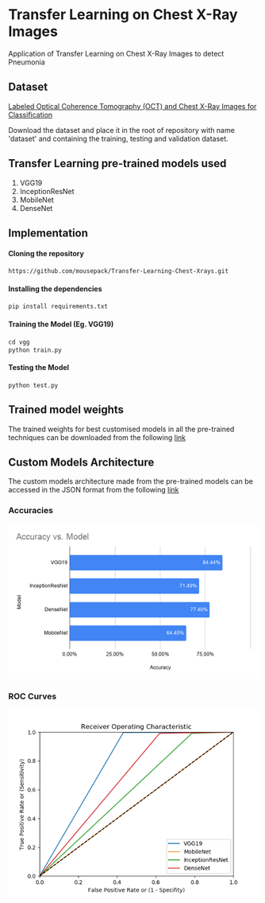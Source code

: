 # Transfer Learning on Chest X-Ray Images
Application of Transfer Learning on Chest X-Ray Images to detect Pneumonia

## Dataset
[Labeled Optical Coherence Tomography (OCT) and Chest X-Ray Images for Classification](https://data.mendeley.com/datasets/rscbjbr9sj/2)

Download the dataset and place it in the root of repository with name 'dataset' and containing the training, testing and validation dataset.

## Transfer Learning pre-trained models used
1. VGG19
2. InceptionResNet
3. MobileNet
4. DenseNet

## Implementation

#### Cloning the repository
```
https://github.com/mousepack/Transfer-Learning-Chest-Xrays.git
```
#### Installing the dependencies
```
pip install requirements.txt
```
#### Training the Model (Eg. VGG19)
```
cd vgg
python train.py
```

#### Testing the Model
```
python test.py
```

## Trained model weights
The trained weights for best customised models in all the pre-trained techniques can be downloaded from the following [link](https://www.dropbox.com/sh/bz2tmd1qojg3lnb/AAD67fhFUN32Gzz5pw4Pfc6aa?dl=0) 

## Custom Models Architecture
The custom models architecture made from the pre-trained models can be accessed in the JSON format from the following [link](https://www.dropbox.com/sh/hv37l5snpv9rxt4/AAB5h05b8D1d4I1LRyj9qRHTa?dl=0)

### Accuracies
![result](https://github.com/mousepack/Transfer-Learning-Chest-Xrays/blob/3281a25ced3a05a9ce88867c92a44caee96257d4/accuracyvsmodel.png)

### ROC Curves
![result](https://github.com/mousepack/Transfer-Learning-Chest-Xrays/blob/3281a25ced3a05a9ce88867c92a44caee96257d4/roc.png)
